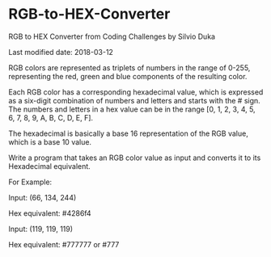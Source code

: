 # RGB-to-HEX-Converter
RGB to HEX Converter from Coding Challenges by Silvio Duka


Last modified date: 2018-03-12 

RGB colors are represented as triplets of numbers in the range of 0-255, representing the red, green and blue components of the resulting color. 

Each RGB color has a corresponding hexadecimal value, which is expressed as a six-digit combination of numbers and letters and starts with the # sign. The numbers and letters in a hex value can be in the range [0, 1, 2, 3, 4, 5, 6, 7, 8, 9, A, B, C, D, E, F]. 

The hexadecimal is basically a base 16 representation of the RGB value, which is a base 10 value. 

Write a program that takes an RGB color value as input and converts it to its Hexadecimal equivalent. 

For Example: 

Input: (66, 134, 244) 

Hex equivalent: #4286f4 

Input: (119, 119, 119) 

Hex equivalent: #777777 or #777
